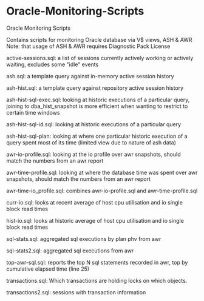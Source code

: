 # Oracle-Monitoring-Scripts
Oracle Monitoring Scripts

Contains scripts for monitoring Oracle database via V$ views, ASH & AWR
Note: that usage of ASH & AWR requires Diagnostic Pack License

active-sessions.sql: a list of sessions currently actively working or actively waiting, excludes some "idle" events

ash.sql: a template query against in-memory active session history

ash-hist.sql: a template query against repository active session history

ash-hist-sql-exec.sql: looking at historic executions of a particular query, joining to dba_hist_snapshot is more efficient when wanting to restrict to certain time windows

ash-hist-sql-id.sql: looking at historic executions of a particular query

ash-hist-sql-plan: looking at where one particular historic execution of a query spent most of its time (limited view due to nature of ash data)

awr-io-profile.sql: looking at the io profile over awr snapshots, should match the numbers from an awr report

awr-time-profile.sql: looking at where the database time was spent over awr snapshots, should match the numbers from an awr report

awr-time-io_profile.sql: combines awr-io-profile.sql and awr-time-profile.sql

curr-io.sql: looks at recent average of host cpu utilisation and io single block read times

hist-io.sql: looks at historic average of host cpu utilisation and io single block read times

sql-stats.sql: aggregated sql executions by plan phv from awr

sql-stats2.sql: aggregated sql executions from awr

top-awr-sql.sql: reports the top N sql statements recorded in awr, top by cumulative elapsed time (line 25)

transactions.sql: Which transactions are holding locks on which objects. 

transactions2.sql: sessions with transaction information
